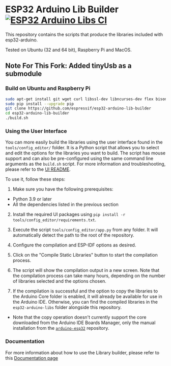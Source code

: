 # ESP32 Arduino Lib Builder [![ESP32 Arduino Libs CI](https://github.com/espressif/esp32-arduino-lib-builder/actions/workflows/push.yml/badge.svg)](https://github.com/espressif/esp32-arduino-lib-builder/actions/workflows/push.yml)

This repository contains the scripts that produce the libraries included with esp32-arduino.

Tested on Ubuntu (32 and 64 bit), Raspberry Pi and MacOS.

## Note For This Fork: Added tinyUsb as a submodule

### Build on Ubuntu and Raspberry Pi
```bash
sudo apt-get install git wget curl libssl-dev libncurses-dev flex bison gperf python python-pip python-setuptools python-serial python-click python-cryptography python-future python-pyparsing python-pyelftools cmake ninja-build ccache jq
sudo pip install --upgrade pip
git clone https://github.com/espressif/esp32-arduino-lib-builder
cd esp32-arduino-lib-builder
./build.sh
```

### Using the User Interface

You can more easily build the libraries using the user interface found in the `tools/config_editor/` folder.
It is a Python script that allows you to select and edit the options for the libraries you want to build.
The script has mouse support and can also be pre-configured using the same command line arguments as the `build.sh` script.
For more information and troubleshooting, please refer to the [UI README](tools/config_editor/README.md).

To use it, follow these steps:

1. Make sure you have the following prerequisites:
  - Python 3.9 or later
  - All the dependencies listed in the previous section

2. Install the required UI packages using `pip install -r tools/config_editor/requirements.txt`.

3. Execute the script `tools/config_editor/app.py` from any folder. It will automatically detect the path to the root of the repository.

4. Configure the compilation and ESP-IDF options as desired.

5. Click on the "Compile Static Libraries" button to start the compilation process.

6. The script will show the compilation output in a new screen. Note that the compilation process can take many hours, depending on the number of libraries selected and the options chosen.

7. If the compilation is successful and the option to copy the libraries to the Arduino Core folder is enabled, it will already be available for use in the Arduino IDE. Otherwise, you can find the compiled libraries in the `esp32-arduino-libs` folder alongside this repository.
  - Note that the copy operation doesn't currently support the core downloaded from the Arduino IDE Boards Manager, only the manual installation from the [`arduino-esp32`](https://github.com/espressif/arduino-esp32) repository.

### Documentation

For more information about how to use the Library builder, please refer to this [Documentation page](https://docs.espressif.com/projects/arduino-esp32/en/latest/lib_builder.html?highlight=lib%20builder)
